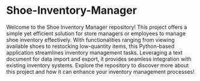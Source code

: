 # Shoe-Inventory-Manager
Welcome to the Shoe Inventory Manager repository! This project offers a simple yet efficient solution for store managers or employees to manage shoe inventory effectively. With functionalities ranging from viewing available shoes to restocking low-quantity items, this Python-based application streamlines inventory management tasks. Leveraging a text document for data import and export, it provides seamless integration with existing inventory systems. Explore the repository to discover more about this project and how it can enhance your inventory management processes!
